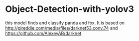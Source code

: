 # Object-Detection-with-yolov3
this model finds and classify panda and fox. It is based on http://pjreddie.com/media/files/darknet53.conv.74 and https://github.com/AlexeyAB/darknet.
